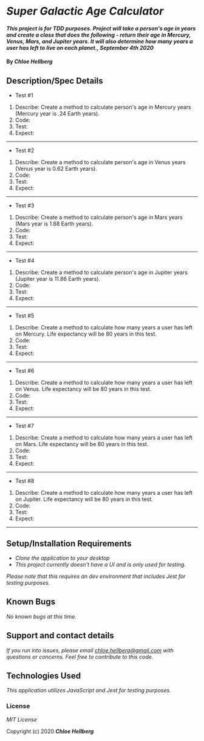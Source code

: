 # _Super Galactic Age Calculator_

#### _This project is for TDD purposes. Project will take a person's age in years and create a class that does the following - return their age in Mercury, Venus, Mars, and Jupiter years. It will also determine how many years a user has left to live on each planet., September 4th 2020_

#### By _**Chloe Hellberg**_

## Description/Spec Details

- Test #1
1. Describe: Create a method to calculate person's age in Mercury years (Mercury year is .24 Earth years).
2. Code:
3. Test:
4. Expect:

---

- Test #2
1. Describe: Create a method to calculate person's age in Venus years (Venus year is 0.62 Earth years).
2. Code:
3. Test:
4. Expect:

---

- Test #3
1. Describe: Create a method to calculate person's age in Mars years (Mars year is 1.88 Earth years).
2. Code:
3. Test:
4. Expect:

---

- Test #4
1. Describe: Create a method to calculate person's age in Jupiter years (Jupiter year is 11.86 Earth years).
2. Code:
3. Test:
4. Expect:

---

- Test #5
1. Describe: Create a method to calculate how many years a user has left on Mercury. Life expectancy will be 80 years in this test.
2. Code:
3. Test:
4. Expect:

---

- Test #6
1. Describe: Create a method to calculate how many years a user has left on Venus. Life expectancy will be 80 years in this test.
2. Code:
3. Test:
4. Expect:

---

- Test #7
1. Describe: Create a method to calculate how many years a user has left on Mars. Life expectancy will be 80 years in this test.
2. Code:
3. Test:
4. Expect:

---

- Test #8
1. Describe: Create a method to calculate how many years a user has left on Jupiter. Life expectancy will be 80 years in this test.
2. Code:
3. Test:
4. Expect:

---

## Setup/Installation Requirements

* _Clone the application to your desktop_
* _This project currently doesn't have a UI and is only used for testing._

_Please note that this requires an dev environment that includes Jest for testing purposes._

## Known Bugs

_No known bugs at this time._

## Support and contact details

_If you run into issues, please email chloe.hellberg@gmail.com with questions or concerns. Feel free to contribute to this code._

## Technologies Used

_This application utilizes JavaScript and Jest for testing purposes._

### License

*MIT License*

Copyright (c) 2020 **_Chloe Hellberg_**
